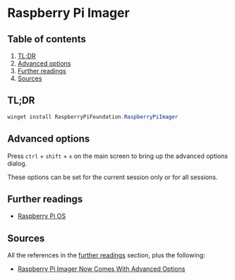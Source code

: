 # Raspberry Pi Imager

## Table of contents <!-- omit in toc -->

1. [TL;DR](#tldr)
1. [Advanced options](#advanced-options)
1. [Further readings](#further-readings)
1. [Sources](#sources)

## TL;DR

```ps1
winget install RaspberryPiFoundation.RaspberryPiImager
```

## Advanced options

Press `ctrl` + `shift` + `x` on the main screen to bring up the advanced options dialog.

These options can be set for the current session only or for all sessions.

## Further readings

- [Raspberry Pi OS]

## Sources

All the references in the [further readings] section, plus the following:

- [Raspberry Pi Imager Now Comes With Advanced Options]

<!--
  References
  -->

<!-- In-article sections -->
[further readings]: #further-readings
[raspberry pi os]: raspberry%20pi%20os.md

<!-- Others -->
[raspberry pi imager now comes with advanced options]: https://www.tomshardware.com/news/raspberry-pi-imager-now-comes-with-advanced-options
